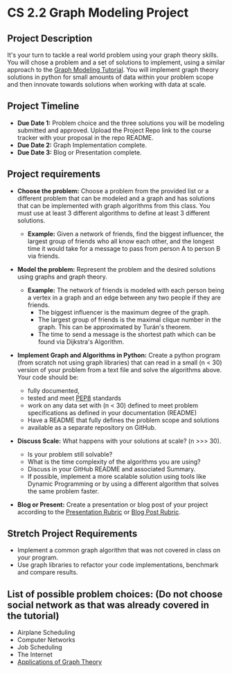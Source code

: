 # CS 2.2 Graph Modeling Project

## Project Description
It's your turn to tackle a real world problem using your graph theory skills.  You will chose a problem and a set of solutions to implement, using a similar approach to the [Graph Modeling Tutorial]().  You will implement graph theory solutions in python for small amounts of data within your problem scope and then innovate towards solutions when working with data at scale.  

## Project Timeline
- **Due Date 1:** Problem choice and the three solutions you will be modeling submitted and approved.  Upload the Project Repo link to the course tracker with your proposal in the repo README.  
- **Due Date 2:** Graph Implementation complete.
- **Due Date 3:** Blog or Presentation complete.

## Project requirements
- **Choose the problem:** Choose a problem from the provided list or a different problem that can be modeled and a graph and has solutions that can be implemented with graph algorithms from this class. You must use at least 3 different algorithms to define at least 3 different solutions.
    - **Example:** Given a network of friends, find the biggest influencer, the largest group of friends who all know each other, and the longest time it would take for a message to pass from person A to person B via friends.

- **Model the problem:** Represent the problem and the desired solutions using graphs and graph theory.
    - **Example:** The network of friends is modeled with each person being a vertex in a graph and an edge between any two people if they are friends.  
        - The biggest influencer is the maximum degree of the graph.
        - The largest group of friends is the maximal clique number in the graph.  This can be approximated by Turán's theorem.
        - The time to send a message is the shortest path which can be found via Dijkstra's Algorithm.

- **Implement Graph and Algorithms in Python:** Create a python program (from scratch not using graph libraries) that can read in a small (n < 30) version of your problem from a text file and solve the algorithms above. Your code should be:
  - fully documented,
  - tested and meet [PEP8](https://realpython.com/python-pep8/) standards
  - work on any data set with (n < 30) defined to meet problem specifications as defined in your documentation (README)
  - Have a README that fully defines the problem scope and solutions
  - available as a separate repository on GitHub.
- **Discuss Scale:** What happens with your solutions at scale? (n >>> 30).  
  - Is your problem still solvable?
  - What is the time complexity of the algorithms you are using?
  - Discuss in your GitHub README and associated Summary.  
  - If possible, implement a more scalable solution using tools like Dynamic Programming or by using a different algorithm that solves the same problem faster.   
- **Blog or Present:** Create a presentation or blog post of your project according to the [Presentation Rubric](https://docs.google.com/document/d/1WTLcZNyvRGYDz5L8Kr8a0ILbFAyr92u85paoqGFjxPg/edit?usp=sharing) or [Blog Post Rubric](https://docs.google.com/document/d/1T1oqHFoRo0kl7mPUTFupmsoEkLYltKsVgtqyGKDaCgY/edit?usp=sharing).


## Stretch Project Requirements
- Implement a common graph algorithm that was not covered in class on your program.
- Use graph libraries to refactor your code implementations, benchmark and compare results.

## List of possible problem choices:  (Do not choose social network as that was already covered in the tutorial)
- Airplane Scheduling
- Computer Networks
- Job Scheduling
- The Internet
- [Applications of Graph Theory](https://en.wikipedia.org/wiki/Graph_theory#Applications)
